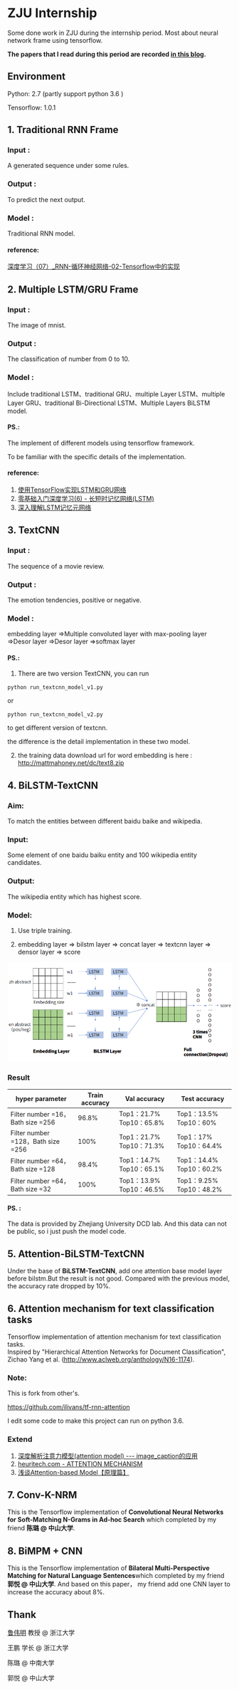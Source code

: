 # ZJU Internship
Some done work in ZJU during the internship period. Most about neural network frame using tensorflow.

**The papers that I read during this period are recorded [in this blog](https://nullaerber.github.io/).**


## Environment
Python: 2.7 (partly support python 3.6 )

Tensorflow: 1.0.1

## 1. Traditional RNN Frame
### Input :
A generated sequence under some rules.
### Output :
To predict the next output.
### Model :
Traditional RNN model.

#### reference:
[深度学习（07）_RNN-循环神经网络-02-Tensorflow中的实现](https://blog.csdn.net/u013082989/article/details/73469095/)



## 2. Multiple LSTM/GRU Frame
### Input :
The image of mnist.
### Output :
The classification of number from 0 to 10.
### Model :
Include traditional LSTM、traditional GRU、multiple Layer LSTM、multiple Layer GRU、traditional Bi-Directional LSTM、Multiple Layers BiLSTM model.

#### PS.:
The implement of different models using tensorflow framework.

To be familiar with the specific details of the implementation.
#### reference:
1. [使用TensorFlow实现LSTM和GRU网络](https://www.cnblogs.com/zyly/p/9029591.html)
2. [零基础入门深度学习(6) - 长短时记忆网络(LSTM)](https://www.zybuluo.com/hanbingtao/note/581764)
3. [深入理解LSTM记忆元网络](https://jellycsc.github.io/2018/04/13/understanding-lstm-networks/)

## 3. TextCNN
### Input :
The sequence of a movie review.
### Output :
The emotion tendencies, positive or negative.
### Model :
embedding layer =>Multiple convoluted layer with max-pooling layer =>Desor layer =>Desor layer =>softmax layer

#### PS.:

1. There are two version TextCNN, you can run 
```
python run_textcnn_model_v1.py
```
or 
```
python run_textcnn_model_v2.py
```
to get different version of textcnn.

the difference is the detail implementation in these two model.

2. the training data download url for word embedding is here : http://mattmahoney.net/dc/text8.zip


## 4. BiLSTM-TextCNN
### Aim:
To match the entities between different baidu baike and wikipedia.
### Input:
Some element of one baidu baiku entity and 100 wikipedia entity candidates.
### Output:
The wikipedia entity which has highest score.
### Model:
1. Use triple training.

2. embedding layer => bilstm layer => concat layer => textcnn layer => densor layer => score

![model1.png](model1.png)
### Result
hyper parameter| Train accuracy | Val accuracy | Test accuracy 
----|---------|--------|------
Filter number =16，Bath size =256 |96.8% |Top1：21.7% Top10：65.8% |Top1：13.5% Top10：60%
Filter number =128，Bath size =256 |100% |Top1：21.7% Top10：71.3% |Top1：17% Top10：64.4%
Filter number =64，Bath size =128 |98.4% |Top1：14.7% Top10：65.1% |Top1：14.4% Top10：60.2%
Filter number =64，Bath size =32 |100% |Top1：13.9% Top10：46.5% |Top1：9.25% Top10：48.2%

#### PS. :
The data is provided by Zhejiang University DCD lab. And this data can not be public, so i just push the model code.


## 5. Attention-BiLSTM-TextCNN
Under the base of **BiLSTM-TextCNN**, add one attention base model layer before bilstm.But the result is not good. Compared with the previous model, the accuracy rate dropped by 10%.


## 6. Attention mechanism for text classification tasks

Tensorflow implementation of attention mechanism for text classification tasks.  
Inspired by "Hierarchical Attention Networks for Document Classification", Zichao Yang et al. (http://www.aclweb.org/anthology/N16-1174).

### Note:
This is fork from other's.

https://github.com/ilivans/tf-rnn-attention

I edit some code to make this project can run on python 3.6.

### Extend
1. [深度解析注意力模型(attention model) --- image_caption的应用](https://segmentfault.com/a/1190000011744246)
2. [heuritech.com - ATTENTION MECHANISM](https://blog.heuritech.com/2016/01/20/attention-mechanism/)
3. [浅谈Attention-based Model【原理篇】](https://blog.csdn.net/wuzqchom/article/details/75792501)

## 7. Conv-K-NRM
This is the Tensorflow implementation of **Convolutional Neural Networks for Soft-Matching N-Grams in Ad-hoc Search** which completed by my friend **陈璐 @ 中山大学**.

## 8. BiMPM + CNN
This is the Tensorflow implementation of **Bilateral Multi-Perspective Matching for Natural Language Sentences**which completed by my friend **郭悦 @ 中山大学**. And based on this paper， my friend add one CNN layer to increase the accuracy about 8%. 


## Thank
[鲁伟明](http://xueshu.baidu.com/scholarID/CN-BK745AAJ) 教授 @ 浙江大学

王鹏 学长 @ 浙江大学

陈璐 @ 中南大学

郭悦 @ 中山大学